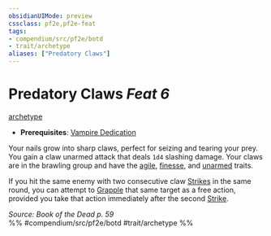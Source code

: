 ```yaml
---
obsidianUIMode: preview
cssclass: pf2e,pf2e-feat
tags:
- compendium/src/pf2e/botd
- trait/archetype
aliases: ["Predatory Claws"]
---
```

# Predatory Claws  *Feat 6*  
[archetype](/rules/traits/archetype.md)  

- **Prerequisites**: [Vampire Dedication](/compendium/feats/vampire-dedication-botd.md)

Your nails grow into sharp claws, perfect for seizing and tearing your prey. You gain a claw unarmed attack that deals `1d4` slashing damage. Your claws are in the brawling group and have the [agile](/rules/traits/agile.md), [finesse](/rules/traits/finesse.md), and [unarmed](/rules/traits/unarmed.md) traits.

If you hit the same enemy with two consecutive claw [Strikes](/rules/actions/strike.md) in the same round, you can attempt to [Grapple](/rules/actions/grapple.md) that same target as a free action, provided you take that action immediately after the second [Strike](/rules/actions/strike.md).

*Source: Book of the Dead p. 59*  
%% #compendium/src/pf2e/botd #trait/archetype %%